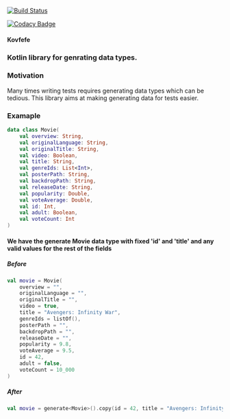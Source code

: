 [![Build Status](https://travis-ci.org/RubyLichtenstein/Kovfefe.svg?branch=master)](https://travis-ci.org/RubyLichtenstein/Kovfefe)

[![Codacy Badge](https://api.codacy.com/project/badge/Grade/3b5d99686df447eea2d9c73d51085966)](https://www.codacy.com/app/reuven.lichtenstein/Kovfefe?utm_source=github.com&amp;utm_medium=referral&amp;utm_content=RubyLichtenstein/Kovfefe&amp;utm_campaign=Badge_Grade)


#### Kovfefe

### Kotlin library for genrating data types.

### Motivation 
Many times writing tests requires generating data types which can be tedious.
This library aims at making generating data for tests easier.

### Examaple
```kotlin
data class Movie(
    val overview: String,
    val originalLanguage: String,
    val originalTitle: String,
    val video: Boolean,
    val title: String,
    val genreIds: List<Int>,
    val posterPath: String,
    val backdropPath: String,
    val releaseDate: String,
    val popularity: Double,
    val voteAverage: Double,
    val id: Int,
    val adult: Boolean,
    val voteCount: Int
)
```

#### We have the generate Movie data type with fixed 'id' and 'title' and any valid values for the rest of the fields
##### Before
```kotlin
val movie = Movie(
    overview = "",
    originalLanguage = "",
    originalTitle = "",
    video = true,
    title = "Avengers: Infinity War",
    genreIds = listOf(),
    posterPath = "",
    backdropPath = "",
    releaseDate = "",
    popularity = 9.8,
    voteAverage = 9.5,
    id = 42,
    adult = false,
    voteCount = 10_000
)
```
##### After
```kotlin
val movie = generate<Movie>().copy(id = 42, title = "Avengers: Infinity War")          
```

